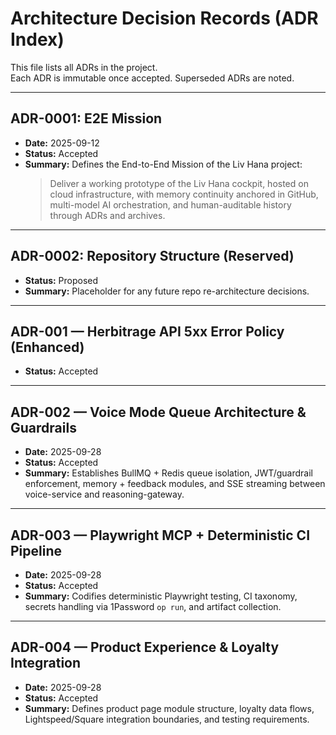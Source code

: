 # Architecture Decision Records (ADR Index)

This file lists all ADRs in the project.  
Each ADR is immutable once accepted. Superseded ADRs are noted.

---

## ADR-0001: E2E Mission

- **Date:** 2025-09-12
- **Status:** Accepted
- **Summary:** Defines the End-to-End Mission of the Liv Hana project:
  > Deliver a working prototype of the Liv Hana cockpit, hosted on cloud infrastructure, with memory continuity anchored in GitHub, multi-model AI orchestration, and human-auditable history through ADRs and archives.

---

## ADR-0002: Repository Structure (Reserved)

- **Status:** Proposed
- **Summary:** Placeholder for any future repo re-architecture decisions.

---

## ADR-001 — Herbitrage API 5xx Error Policy (Enhanced)

- **Status:** Accepted

---

## ADR-002 — Voice Mode Queue Architecture & Guardrails

- **Date:** 2025-09-28
- **Status:** Accepted
- **Summary:** Establishes BullMQ + Redis queue isolation, JWT/guardrail enforcement, memory + feedback modules, and SSE streaming between voice-service and reasoning-gateway.

---

## ADR-003 — Playwright MCP + Deterministic CI Pipeline

- **Date:** 2025-09-28
- **Status:** Accepted
- **Summary:** Codifies deterministic Playwright testing, CI taxonomy, secrets handling via 1Password `op run`, and artifact collection.

---

## ADR-004 — Product Experience & Loyalty Integration

- **Date:** 2025-09-28
- **Status:** Accepted
- **Summary:** Defines product page module structure, loyalty data flows, Lightspeed/Square integration boundaries, and testing requirements.
